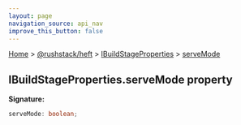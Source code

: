 ```yaml
---
layout: page
navigation_source: api_nav
improve_this_button: false
---
```



[Home](./index.md) &gt; [@rushstack/heft](./heft.md) &gt; [IBuildStageProperties](./heft.ibuildstageproperties.md) &gt; [serveMode](./heft.ibuildstageproperties.servemode.md)

## IBuildStageProperties.serveMode property

<b>Signature:</b>

```typescript
serveMode: boolean;
```
